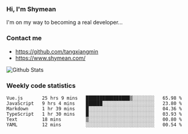 ### Hi, I'm Shymean

I'm on my way to becoming a real developer...

### Contact me

- <https://github.com/tangxiangmin>
- <https://www.shymean.com/>

![Github Stats](https://github-readme-stats.vercel.app/api?username=tangxiangmin&show_icons=true&theme=dark)


###  Weekly code statistics

<!--START_SECTION:waka-->

```text
Vue.js       25 hrs 9 mins   ████████████████▒░░░░░░░░   65.98 %
JavaScript   9 hrs 4 mins    ██████░░░░░░░░░░░░░░░░░░░   23.80 %
Markdown     1 hr 39 mins    █░░░░░░░░░░░░░░░░░░░░░░░░   04.36 %
TypeScript   1 hr 30 mins    █░░░░░░░░░░░░░░░░░░░░░░░░   03.93 %
Text         18 mins         ▒░░░░░░░░░░░░░░░░░░░░░░░░   00.80 %
YAML         12 mins         ░░░░░░░░░░░░░░░░░░░░░░░░░   00.54 %
```

<!--END_SECTION:waka-->